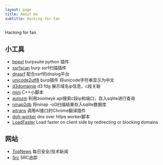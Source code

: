 ```yaml
---
layout: page
title: About me
subtitle: Hacking for fan
---
```


Hacking for fan.
 
## 小工具
* [bpext](https://github.com/h4fan/bpext) burpsuite python 插件
* [ssrfscan](https://github.com/h4fan/ssrfscan) burp ssrf扫描插件
* [dnssrf](https://github.com/h4fan/dnssrf) 配合ssrf的dnslog平台
* [unicode2utf8](https://github.com/h4fan/unicode2utf8) burp插件 将unicode字符串显示为中文
* [d3domainip](https://github.com/h4fan/d3domainip) d3 fdg 展示域名ip信息，c段关联
* [mini](https://github.com/h4fan/mini) C++小脚本
* [autozm](https://github.com/h4fan/autozm) 利用zoomeye api搜索c段ip和端口，存入sqlite进行查询
* [nmap2db](https://github.com/h4fan/nmap2db) 将nmap -oG扫描结果存入sqlite数据库
* [aitrans](https://github.com/h4fan/aitrans) 调用AI接口的Chrome翻译插件
* [doh-worker](https://github.com/h4fan/doh-worker) dns over https worker脚本
* [LoadFaster](https://github.com/h4fan/LoadFaster) Load faster on client side by redirecting or blocking domains

## 网站
* [TopNews](https://news.tcp.im/) 每日安全/技术新闻
* [Src](https://datatalks.pages.dev/) SRC追踪
